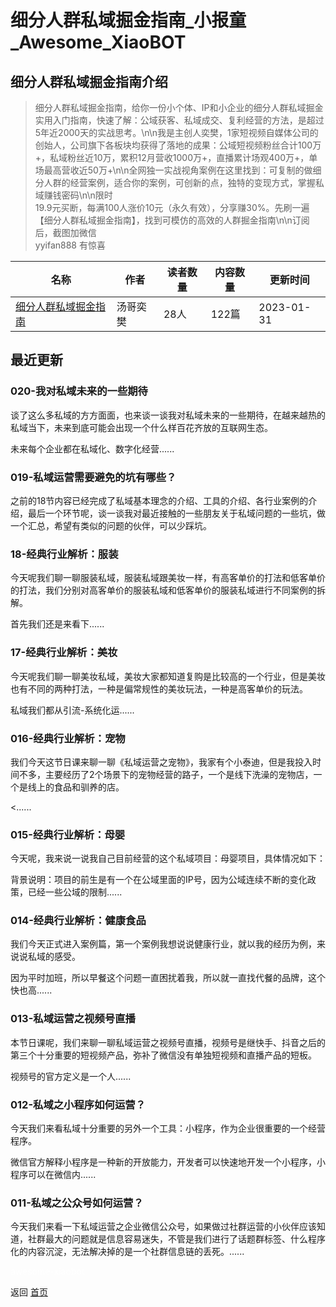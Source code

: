 # 细分人群私域掘金指南_小报童_Awesome_XiaoBOT

## 细分人群私域掘金指南介绍
> 细分人群私域掘金指南，给你一份小个体、IP和小企业的细分人群私域掘金实用入门指南，快速了解：公域获客、私域成交、复利经营的方法，是超过5年近2000天的实战思考。\n\n我是主创人奕樊，1家短视频自媒体公司的创始人，公司旗下各板块均获得了落地的成果：公域短视频粉丝合计100万+，私域粉丝近10万，累积12月营收1000万+，直播累计场观400万+，单场最高营收近50万+\n\n全网独一实战视角案例在这里找到：可复制的做细分人群的经营案例，适合你的案例，可创新的点，独特的变现方式，掌握私域赚钱密码\n\n限时  
19.9元买断，每满100人涨价10元（永久有效），分享赚30%。先刷一遍【细分人群私域掘金指南】，找到可模仿的高效的人群掘金指南\n\n订阅后，截图加微信  
yyifan888 有惊喜  
  


|名称|作者|读者数量|内容数量|更新时间|
|---|---|---|---|---|
|[细分人群私域掘金指南](https://xiaobot.net/p/siyu20220909?refer=0b133df9-27dc-423b-8101-639049001c13)|汤哥奕樊|28人|122篇|2023-01-31|

## 最近更新
### 020-我对私域未来的一些期待

谈了这么多私域的方方面面，也来谈一谈我对私域未来的一些期待，在越来越热的私域当下，未来到底可能会出现一个什么样百花齐放的互联网生态。

未来每个企业都在私域化、数字化经营......

### 019-私域运营需要避免的坑有哪些？

之前的18节内容已经完成了私域基本理念的介绍、工具的介绍、各行业案例的介绍，最后一个环节呢，谈一谈我对最近接触的一些朋友关于私域问题的一些坑，做一个汇总，希望有类似的问题的伙伴，可以少踩坑。

### 18-经典行业解析：服装

今天呢我们聊一聊服装私域，服装私域跟美妆一样，有高客单价的打法和低客单价的打法，我们分别对高客单价的服装私域和低客单价的服装私域进行不同案例的拆解。

首先我们还是来看下......

### 17-经典行业解析：美妆

今天呢我们聊一聊美妆私域，美妆大家都知道复购是比较高的一个行业，但是美妆也有不同的两种打法，一种是偏常规性的美妆玩法，一种是高客单价的玩法。

私域我们都从引流-系统化运......

### 016-经典行业解析：宠物

我们今天这节日课来聊一聊《私域运营之宠物》，我家有个小泰迪，但是我投入时间不多，主要经历了2个场景下的宠物经营的路子，一个是线下洗澡的宠物店，一个是线上的食品和驯养的店。

<......

### 015-经典行业解析：母婴

今天呢，我来说一说我自己目前经营的这个私域项目：母婴项目，具体情况如下：

背景说明：项目的前生是有一个在公域里面的IP号，因为公域连续不断的变化政策，已经一些公域的限制......

### 014-经典行业解析：健康食品

我们今天正式进入案例篇，第一个案例我想说说健康行业，就以我的经历为例，来说说私域的感受。

因为平时加班，所以早餐这个问题一直困扰着我，所以就一直找代餐的品牌，这个快也高......

### 013-私域运营之视频号直播

本节日课呢，我们来聊一聊私域运营之视频号直播，视频号是继快手、抖音之后的第三个十分重要的短视频产品，弥补了微信没有单独短视频和直播产品的短板。

视频号的官方定义是一个人......

### 012-私域之小程序如何运营？

今天我们来看私域十分重要的另外一个工具：小程序，作为企业很重要的一个经营程序。

微信官方解释小程序是一种新的开放能力，开发者可以快速地开发一个小程序，小程序可以在微信内......

### 011-私域之公众号如何运营？

今天我们来看一下私域运营之企业微信公众号，如果做过社群运营的小伙伴应该知道，社群最大的问题就是信息容易迷失，不管是我们进行了话题群标签、什么程序化的内容沉淀，无法解决掉的是一个社群信息链的丢死。......


<a href="https://github.com/Reno9527/awesome-xiaobot" style="color: white; text-decoration: none;">awesome-xiaobot</a>

返回 [首页](../README.md)
